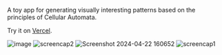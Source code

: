 A toy app for generating visually interesting patterns based on the principles of Cellular Automata.

Try it on [Vercel](https://cellular-games.vercel.app/).

![image](https://github.com/fazzaria/cellular-games/assets/17745640/1f3a6e14-78e0-4ac4-8938-48aeb22be8ed)
![screencap2](https://github.com/fazzaria/cellular-games/assets/17745640/27991fb0-fdcc-40d5-8592-f79ad90ba17a)
![Screenshot 2024-04-22 160652](https://github.com/fazzaria/cellular-games/assets/17745640/431713ff-610f-4864-b3b2-6091b9736f92)
![screencap1](https://github.com/fazzaria/cellular-games/assets/17745640/c3482441-d3cc-49e6-b035-a8fc40bcc2f6)
